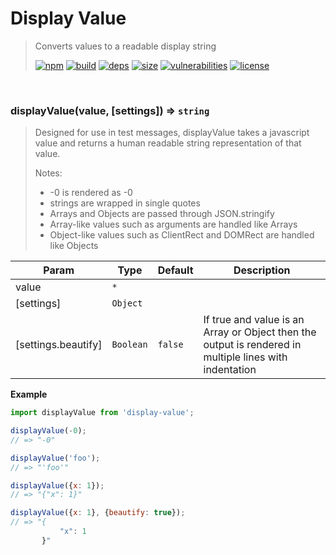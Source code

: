 # Display Value

> Converts values to a readable display string
>
> [![npm][npm]][npm-url]
[![build][build]][build-url]
[![deps][deps]][deps-url]
[![size][size]][size-url]
[![vulnerabilities][vulnerabilities]][vulnerabilities-url]
[![license][license]][license-url]


<br><a name="displayValue"></a>

### displayValue(value, [settings]) ⇒ <code>string</code>
> Designed for use in test messages, displayValue takes a javascript value and returns a human readable string representation of that value.
> 
> Notes:
> - -0 is rendered as -0
> - strings are wrapped in single quotes
> -  Arrays and Objects are passed through JSON.stringify
> - Array-like values such as arguments are handled like Arrays
> - Object-like values such as ClientRect and DOMRect are handled like Objects


| Param | Type | Default | Description |
| --- | --- | --- | --- |
| value | <code>\*</code> |  |  |
| [settings] | <code>Object</code> |  |  |
| [settings.beautify] | <code>Boolean</code> | <code>false</code> | If true and value is an Array or Object then the output is rendered in multiple lines with indentation |

**Example**  
``` javascript
import displayValue from 'display-value';

displayValue(-0);
// => "-0"

displayValue('foo');
// => "'foo'"

displayValue({x: 1});
// => "{"x": 1}"

displayValue({x: 1}, {beautify: true});
// => "{
           "x": 1
       }"
```

[npm]: https://img.shields.io/npm/v/display-value.svg
[npm-url]: https://npmjs.com/package/display-value
[build]: https://travis-ci.org/DarrenPaulWright/display-value.svg?branch&#x3D;master
[build-url]: https://travis-ci.org/DarrenPaulWright/display-value
[deps]: https://david-dm.org/darrenpaulwright/display-value.svg
[deps-url]: https://david-dm.org/darrenpaulwright/display-value
[size]: https://packagephobia.now.sh/badge?p&#x3D;display-value
[size-url]: https://packagephobia.now.sh/result?p&#x3D;display-value
[vulnerabilities]: https://snyk.io/test/github/DarrenPaulWright/display-value/badge.svg?targetFile&#x3D;package.json
[vulnerabilities-url]: https://snyk.io/test/github/DarrenPaulWright/display-value?targetFile&#x3D;package.json
[license]: https://img.shields.io/github/license/DarrenPaulWright/display-value.svg
[license-url]: https://npmjs.com/package/display-value/LICENSE.md
